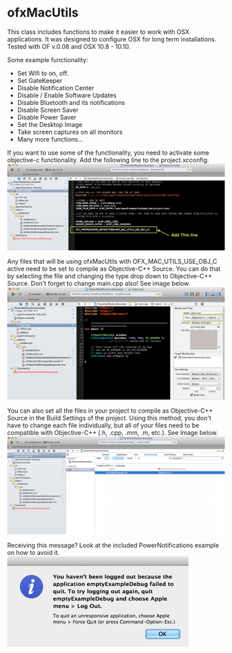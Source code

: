 # ofxMacUtils

This class includes functions to make it easier to work with OSX applications. 
It was designed to configure OSX for long term installations.
Tested with OF v.0.08 and OSX 10.8 - 10.10.

Some example functionality:
* Set Wifi to on, off.
* Set GateKeeper
* Disable Notification Center
* Disable / Enable Software Updates
* Disable Bluetooth and its notifications
* Disable Screen Saver
* Disable Power Saver
* Set the Desktop Image
* Take screen captures on all monitors
* Many more functions...

If you want to use some of the functionality, you need to activate some objective-c functionality. Add the following line to the project.xcconfig.
![project.xcconfig](https://github.com/NickHardeman/ofxMacUtils/blob/master/ReadMeImages/Screen%20Shot%202015-03-10%20at%204.52.06%20PM.png)

Any files that will be using ofxMacUtils with OFX_MAC_UTILS_USE_OBJ_C active need to be set to compile as Objective-C++ Source. You can do that by selecting the file and changing the type drop down to Objective-C++ Source. Don't forget to change main.cpp also! See image below.
![Change source on main.cpp](https://github.com/NickHardeman/ofxMacUtils/blob/master/ReadMeImages/Screen%20Shot%202015-03-10%20at%204.52.31%20PM.png)

You can also set all the files in your project to compile as Objective-C++ Source in the Build Settings of the project. Using this method, you don't have to change each file individually, but all of your files need to be compatible with Objective-C++ (.h, .cpp, .mm, .m, etc.). See Image below.
![Change source on project](https://github.com/NickHardeman/ofxMacUtils/blob/master/ReadMeImages/Screen%20Shot%202015-03-10%20at%204.53.05%20PM.png)

Receiving this message? Look at the included PowerNotifications example on how to avoid it.
![Log Out Message](https://github.com/NickHardeman/ofxMacUtils/blob/master/ReadMeImages/Screen%20Shot%202015-03-10%20at%201.54.15%20PM.png)

